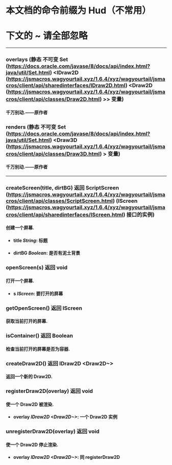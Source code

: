 # 本文档的命令前缀为 Hud（不常用）
# 下文的 ~ 请全部忽略
--------------------
### overlays (静态 不可变 Set (https://docs.oracle.com/javase/8/docs/api/index.html?java/util/Set.html) <IDraw2D (https://jsmacros.wagyourtail.xyz/1.6.4/xyz/wagyourtail/jsmacros/client/api/sharedinterfaces/IDraw2D.html) <Draw2D (https://jsmacros.wagyourtail.xyz/1.6.4/xyz/wagyourtail/jsmacros/client/api/classes/Draw2D.html) >> 变量)
#### 千万别动.——原作者
### renders (静态 不可变 Set (https://docs.oracle.com/javase/8/docs/api/index.html?java/util/Set.html) <Draw3D (https://jsmacros.wagyourtail.xyz/1.6.4/xyz/wagyourtail/jsmacros/client/api/classes/Draw3D.html) > 变量)
#### 千万别动.——原作者
--------------------
### createScreen(title, dirtBG) 返回 ScriptScreen (https://jsmacros.wagyourtail.xyz/1.6.4/xyz/wagyourtail/jsmacros/client/api/classes/ScriptScreen.html) (IScreen (https://jsmacros.wagyourtail.xyz/1.6.4/xyz/wagyourtail/jsmacros/client/api/sharedinterfaces/IScreen.html) 接口的实例)
#### 创建一个屏幕.
* #### title *String*: 标题
* #### dirtBG *Boolean*: 是否有泥土背景
### openScreen(s) 返回 void
#### 打开一个屏幕.
* #### s *IScreen*: 要打开的屏幕
### getOpenScreen() 返回 IScreen
#### 获取当前打开的屏幕.
### isContainer() 返回 Boolean
#### 检查当前打开的屏幕是否为容器.
### createDraw2D() 返回 IDraw2D <Draw2D~>
#### 返回一个新的 Draw2D.
### registerDraw2D(overlay) 返回 void
#### 使一个 Draw2D 被渲染.
* #### overlay *IDraw2D <Draw2D~>*: 一个 Draw2D 实例
### unregisterDraw2D(overlay) 返回 void
#### 使一个 Draw2D 停止渲染.
* #### overlay *IDraw2D <Draw2D~>*: 同 registerDraw2D
